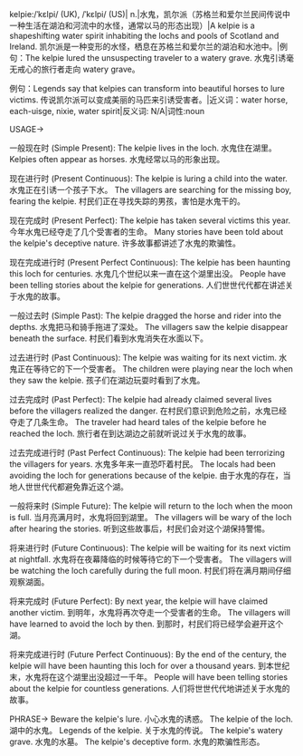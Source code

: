 kelpie:/ˈkɛlpi/ (UK), /ˈkɛlpi/ (US)| n.|水鬼，凯尔派（苏格兰和爱尔兰民间传说中一种生活在湖泊和河流中的水怪，通常以马的形态出现）|A kelpie is a shapeshifting water spirit inhabiting the lochs and pools of Scotland and Ireland.  凯尔派是一种变形的水怪，栖息在苏格兰和爱尔兰的湖泊和水池中。|例句：The kelpie lured the unsuspecting traveler to a watery grave. 水鬼引诱毫无戒心的旅行者走向 watery grave。

例句：Legends say that kelpies can transform into beautiful horses to lure victims. 传说凯尔派可以变成美丽的马匹来引诱受害者。|近义词：water horse, each-uisge, nixie, water spirit|反义词: N/A|词性:noun


USAGE->

一般现在时 (Simple Present):
The kelpie lives in the loch. 水鬼住在湖里。
Kelpies often appear as horses. 水鬼经常以马的形象出现。

现在进行时 (Present Continuous):
The kelpie is luring a child into the water. 水鬼正在引诱一个孩子下水。
The villagers are searching for the missing boy, fearing the kelpie. 村民们正在寻找失踪的男孩，害怕是水鬼干的。

现在完成时 (Present Perfect):
The kelpie has taken several victims this year. 今年水鬼已经夺走了几个受害者的生命。
Many stories have been told about the kelpie's deceptive nature. 许多故事都讲述了水鬼的欺骗性。

现在完成进行时 (Present Perfect Continuous):
The kelpie has been haunting this loch for centuries. 水鬼几个世纪以来一直在这个湖里出没。
People have been telling stories about the kelpie for generations. 人们世世代代都在讲述关于水鬼的故事。

一般过去时 (Simple Past):
The kelpie dragged the horse and rider into the depths. 水鬼把马和骑手拖进了深处。
The villagers saw the kelpie disappear beneath the surface. 村民们看到水鬼消失在水面以下。

过去进行时 (Past Continuous):
The kelpie was waiting for its next victim. 水鬼正在等待它的下一个受害者。
The children were playing near the loch when they saw the kelpie. 孩子们在湖边玩耍时看到了水鬼。

过去完成时 (Past Perfect):
The kelpie had already claimed several lives before the villagers realized the danger. 在村民们意识到危险之前，水鬼已经夺走了几条生命。
The traveler had heard tales of the kelpie before he reached the loch. 旅行者在到达湖边之前就听说过关于水鬼的故事。

过去完成进行时 (Past Perfect Continuous):
The kelpie had been terrorizing the villagers for years. 水鬼多年来一直恐吓着村民。
The locals had been avoiding the loch for generations because of the kelpie. 由于水鬼的存在，当地人世世代代都避免靠近这个湖。

一般将来时 (Simple Future):
The kelpie will return to the loch when the moon is full. 当月亮满月时，水鬼将回到湖里。
The villagers will be wary of the loch after hearing the stories. 听到这些故事后，村民们会对这个湖保持警惕。

将来进行时 (Future Continuous):
The kelpie will be waiting for its next victim at nightfall. 水鬼将在夜幕降临的时候等待它的下一个受害者。
The villagers will be watching the loch carefully during the full moon. 村民们将在满月期间仔细观察湖面。

将来完成时 (Future Perfect):
By next year, the kelpie will have claimed another victim. 到明年，水鬼将再次夺走一个受害者的生命。
The villagers will have learned to avoid the loch by then. 到那时，村民们将已经学会避开这个湖。

将来完成进行时 (Future Perfect Continuous):
By the end of the century, the kelpie will have been haunting this loch for over a thousand years. 到本世纪末，水鬼将在这个湖里出没超过一千年。
People will have been telling stories about the kelpie for countless generations. 人们将世世代代地讲述关于水鬼的故事。


PHRASE->
Beware the kelpie's lure. 小心水鬼的诱惑。
The kelpie of the loch. 湖中的水鬼。
Legends of the kelpie. 关于水鬼的传说。
The kelpie's watery grave. 水鬼的水墓。
The kelpie's deceptive form. 水鬼的欺骗性形态。
